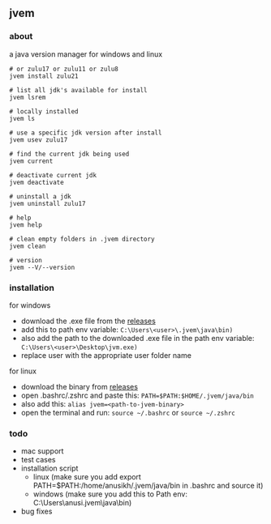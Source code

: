 ## jvem

### about

a java version manager for windows and linux

```
# or zulu17 or zulu11 or zulu8
jvem install zulu21

# list all jdk's available for install
jvem lsrem

# locally installed
jvem ls

# use a specific jdk version after install
jvem usev zulu17

# find the current jdk being used
jvem current

# deactivate current jdk
jvem deactivate

# uninstall a jdk
jvem uninstall zulu17

# help
jvem help

# clean empty folders in .jvem directory
jvem clean

# version
jvem --V/--version
```

### installation

for windows

- download the .exe file from the [releases](https://github.com/anusikh/jvem/releases)
- add this to path env variable: `C:\Users\<user>\.jvem\java\bin)`
- also add the path to the downloaded .exe file in the path env variable: `C:\Users\<user>\Desktop\jvm.exe)`
- replace user with the appropriate user folder name

for linux

- download the binary from [releases](https://github.com/anusikh/jvem/releases)
- open .bashrc/.zshrc and paste this: `PATH=$PATH:$HOME/.jvem/java/bin`
- also add this: `alias jvem=<path-to-jvem-binary>`
- open the terminal and run: `source ~/.bashrc` or `source ~/.zshrc`

### todo

- mac support
- test cases
- installation script
  - linux (make sure you add export PATH=$PATH:/home/anusikh/.jvem/java/bin in .bashrc and source it)
  - windows (make sure you add this to Path env: C:\Users\anusi\.jvem\java\bin)
- bug fixes
